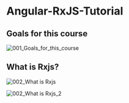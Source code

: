# Angular-RxJS-Tutorial

## Goals for this course
![001_Goals_for_this_course](https://user-images.githubusercontent.com/30646609/61514197-1d11f380-aa1d-11e9-8df6-fbc978cf66ab.JPG)

## What is Rxjs?
![002_What is Rxjs](https://user-images.githubusercontent.com/30646609/61514216-24d19800-aa1d-11e9-88ab-5aa4441fbb39.JPG)

![002_What is Rxjs_2](https://user-images.githubusercontent.com/30646609/61514265-46cb1a80-aa1d-11e9-86ad-fa2827a44d73.JPG)

